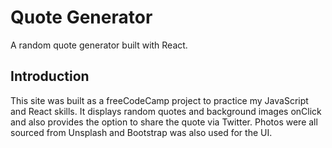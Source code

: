 # Quote Generator

A random quote generator built with React.

## Introduction

This site was built as a freeCodeCamp project to practice my JavaScript and React
skills. It displays random quotes and background images onClick and also provides
the option to share the quote via Twitter. Photos were all sourced from Unsplash
and Bootstrap was also used for the UI.